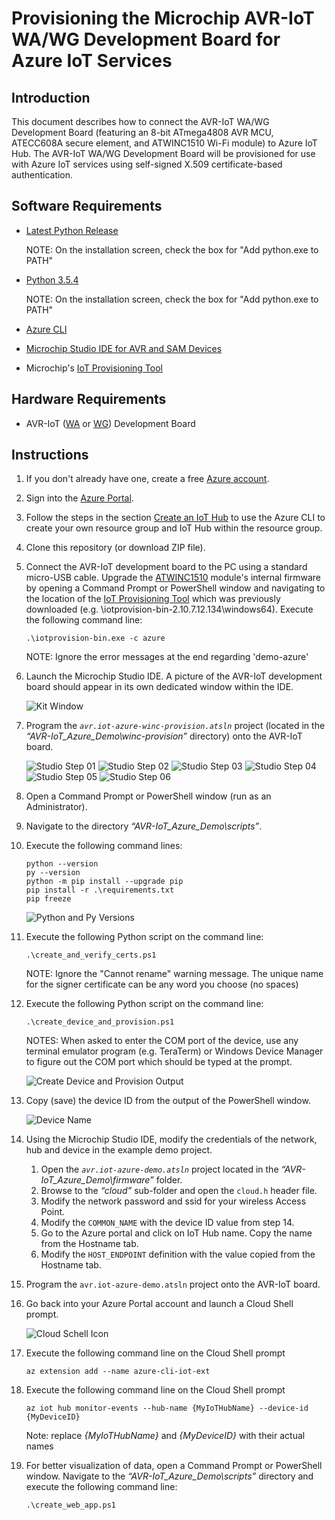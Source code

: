 # Provisioning the Microchip AVR-IoT WA/WG Development Board for Azure IoT Services

## Introduction

 This document describes how to connect the AVR-IoT WA/WG Development Board (featuring an 8-bit ATmega4808 AVR MCU, ATECC608A secure element, and ATWINC1510 Wi-Fi module) to Azure IoT Hub. The AVR-IoT WA/WG Development Board will be provisioned for use with Azure IoT services using self-signed X.509 certificate-based authentication.

## Software Requirements

- [Latest Python Release](https://www.python.org/downloads/)

	NOTE: On the installation screen, check the box for "Add python.exe to PATH"

- [Python 3.5.4](https://www.python.org/downloads/release/python-354/)

	NOTE: On the installation screen, check the box for "Add python.exe to PATH"

- [Azure CLI](https://docs.microsoft.com/en-us/cli/azure/install-azure-cli?view=azure-cli-latest)

- [Microchip Studio IDE for AVR and SAM Devices](https://www.microchip.com/en-us/tools-resources/develop/microchip-studio)

- Microchip's [IoT Provisioning Tool](https://www.microchip.com/en-us/solutions/internet-of-things/iot-development-kits/iot-provisioning-tool)

## Hardware Requirements

- AVR-IoT ([WA](https://www.microchip.com/en-us/development-tool/EV15R70A) or [WG](https://www.microchip.com/en-us/development-tool/AC164160)) Development Board

## Instructions

1.	If you don't already have one, create a free [Azure account](https://azure.microsoft.com/en-us/free/?WT.mc_id=A261C142F).

2.	Sign into the [Azure Portal](https://portal.azure.com/).

3.	Follow the steps in the section [Create an IoT Hub](https://docs.microsoft.com/en-us/azure/iot-hub/quickstart-send-telemetry-node#create-an-iot-hub) to use the Azure CLI to create your own resource group and IoT Hub within the resource group.

4.	Clone this repository (or download ZIP file).

5.	Connect the AVR-IoT development board to the PC using a standard micro-USB cable. Upgrade the [ATWINC1510](https://www.microchip.com/en-us/product/ATWINC1510) module's internal firmware by opening a Command Prompt or PowerShell window and navigating to the location of the [IoT Provisioning Tool](https://www.microchip.com/en-us/solutions/internet-of-things/iot-development-kits/iot-provisioning-tool) which was previously downloaded (e.g. \iotprovision-bin-2.10.7.12.134\windows64). Execute the following command line:

    ```shell
	.\iotprovision-bin.exe -c azure
    ```

    NOTE: Ignore the error messages at the end regarding 'demo-azure'

6.	Launch the Microchip Studio IDE. A picture of the AVR-IoT development board should appear in its own dedicated window within the IDE.

	![Kit Window](./img/Kit_Window.PNG)

7.	Program the *`avr.iot-azure-winc-provision.atsln`* project (located in the *“AVR-IoT_Azure_Demo\winc-provision”* directory) onto the AVR-IoT board.


	![Studio Step 01](./img/Studio_Step_01.PNG)
	![Studio Step 02](./img/Studio_Step_02.PNG)
	![Studio Step 03](./img/Studio_Step_03.PNG)
	![Studio Step 04](./img/Studio_Step_04.PNG)
	![Studio Step 05](./img/Studio_Step_05.PNG)
	![Studio Step 06](./img/Studio_Step_06.PNG)

8. Open a Command Prompt or PowerShell window (run as an Administrator).

9.	Navigate to the directory *“AVR-IoT_Azure_Demo\scripts”*.

10. Execute the following command lines:
    ```shell
	python --version
	py --version
	python -m pip install --upgrade pip
	pip install -r .\requirements.txt
	pip freeze
    ```
	![Python and Py Versions](./img/Python_Py_Versions.PNG)

11. Execute the following Python script on the command line:
    ```shell
	.\create_and_verify_certs.ps1
    ```

	NOTE: Ignore the "Cannot rename" warning message. The unique name for the signer certificate can be any word you choose (no spaces)

12. Execute the following Python script on the command line:
    ```shell
	.\create_device_and_provision.ps1
    ```

	NOTES: When asked to enter the COM port of the device, use any terminal emulator program (e.g. TeraTerm) or Windows Device Manager to figure out the COM port which should be typed at the prompt.

	![Create Device and Provision Output](./img/Device_Prov_Script.PNG)

13.	Copy (save) the device ID from the output of the PowerShell window.

	![Device Name](./img/DeviceName.PNG)

14.	Using the Microchip Studio IDE, modify the credentials of the network, hub and device in the example demo project.
	1. Open the *`avr.iot-azure-demo.atsln`* project located in the *“AVR-IoT_Azure_Demo\firmware”* folder.
	2. Browse to the *“cloud”* sub-folder and open the `cloud.h` header file.
	3. Modify the network password and ssid for your wireless Access Point.
	4. Modify the `COMMON_NAME` with the device ID value from step 14.
	5. Go to the Azure portal and click on IoT Hub name. Copy the name from the Hostname tab.
	6. Modify the `HOST_ENDPOINT` definition with the value copied from the Hostname tab.

15. Program the `avr.iot-azure-demo.atsln` project onto the AVR-IoT board.

16. Go back into your Azure Portal account and launch a Cloud Shell prompt.

	![Cloud Schell Icon](./img/CloudSchell.PNG)

17. Execute the following command line on the Cloud Shell prompt
    ```shell
	az extension add --name azure-cli-iot-ext
    ```

18. Execute the following command line on the Cloud Shell prompt
	```shell
	az iot hub monitor-events --hub-name {MyIoTHubName} --device-id {MyDeviceID}
	```

	Note: replace *{MyIoTHubName}* and *{MyDeviceID}* with their actual names

19. For better visualization of data, open a Command Prompt or PowerShell window. Navigate to the *“AVR-IoT_Azure_Demo\scripts”* directory and execute the following command line:  
	```shell
	.\create_web_app.ps1
	```